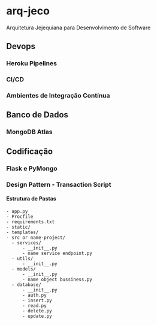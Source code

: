 # arq-jeco
Arquitetura Jejequiana para Desenvolvimento de Software

## Devops

### Heroku Pipelines

### CI/CD

### Ambientes de Integração Contínua

## Banco de Dados

### MongoDB Atlas

## Codificação

### Flask e PyMongo

### Design Pattern - Transaction Script

#### Estrutura de Pastas
```shell
- app.py
- Procfile
- requirements.txt
- static/
- templates/
- src or name-project/
  - services/
      - __init__.py
      - name service endpoint.py
  - utils/
      - __init__.py
  - models/
      - __init__.py
      - name object bussiness.py
  - database/
      - __init__.py
      - auth.py
      - insert.py
      - read.py
      - delete.py
      - update.py
 ```

